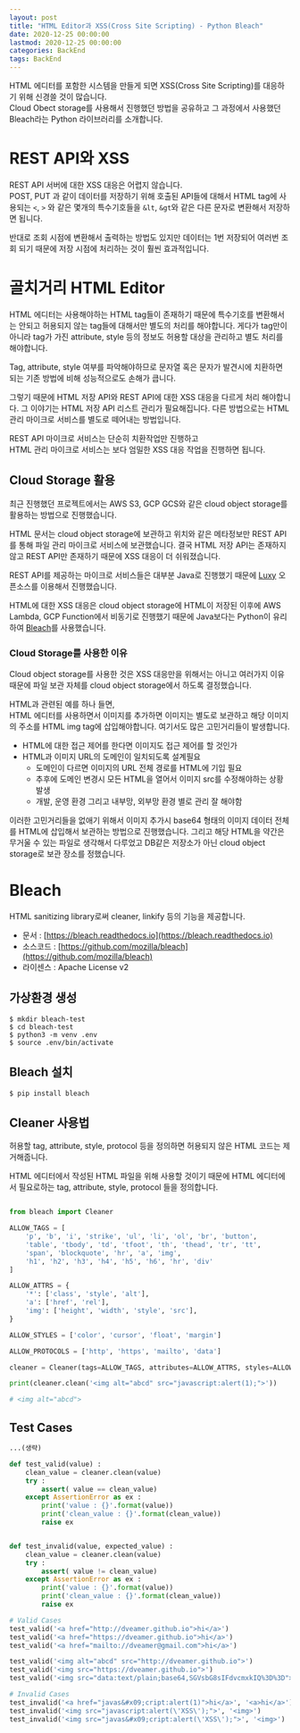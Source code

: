 ```yaml
---
layout: post
title: "HTML Editor과 XSS(Cross Site Scripting) - Python Bleach"
date: 2020-12-25 00:00:00
lastmod: 2020-12-25 00:00:00
categories: BackEnd
tags: BackEnd
---
```


HTML 에디터를 포함한 시스템을 만들게 되면 XSS(Cross Site Scripting)를 대응하기 위해 신경쓸 것이 많습니다.  
Cloud Obect storage를 사용해서 진행했던 방법을 공유하고 그 과정에서 사용했던 Bleach라는 Python 라이브러리를 소개합니다.  

<!--more-->

# REST API와 XSS

REST API 서버에 대한 XSS 대응은 어렵지 않습니다.  
POST, PUT 과 같이 데이터를 저장하기 위해 호출된 API들에 대해서 HTML tag에 사용되는 ```<```, ```>``` 와 같은 몇개의 특수기호들을 ```&lt```, ```&gt```와 같은 다른 문자로 변환해서 저장하면 됩니다.  

반대로 조회 시점에 변환해서 출력하는 방법도 있지만 데이터는 1번 저장되어 여러번 조회 되기 때문에 저장 시점에 처리하는 것이 훨씬 효과적입니다.  

# 골치거리 HTML Editor

HTML 에디터는 사용해야하는 HTML tag들이 존재하기 때문에 특수기호를 변환해서는 안되고 허용되지 않는 tag들에 대해서만 별도의 처리를 해야합니다. 게다가 tag만이 아니라 tag가 가진 attribute, style 등의 정보도 허용할 대상을 관리하고 별도 처리를 해야합니다.  

Tag, attribute, style 여부를 파악해야하므로 문자열 혹은 문자가 발견시에 치환하면 되는 기존 방법에 비해 성능적으로도 손해가 큽니다.  

그렇기 때문에 HTML 저장 API와 REST API에 대한 XSS 대응을 다르게 처리 해야합니다. 그 이야기는 HTML 저장 API 리스트 관리가 필요해집니다. 다른 방법으로는 HTML 관리 마이크로 서비스를 별도로 떼어내는 방법입니다.  

REST API 마이크로 서비스는 단순히 치환작업만 진행하고  
HTML 관리 마이크로 서비스는 보다 엄밀한 XSS 대응 작업을 진행하면 됩니다.  

## Cloud Storage 활용

최근 진행했던 프로젝트에서는 AWS S3, GCP GCS와 같은 cloud object storage를 활용하는 방법으로 진행했습니다.  

HTML 문서는 cloud object storage에 보관하고 위치와 같은 메타정보만 REST API를 통해 파일 관리 마이크로 서비스에 보관했습니다. 결국 HTML 저장 API는 존재하지 않고 REST API만 존재하기 때문에 XSS 대응이 더 쉬워졌습니다.  

REST API를 제공하는 마이크로 서비스들은 대부분 Java로 진행했기 때문에 [Luxy](https://github.com/naver/lucy-xss-filter) 오픈소스를 이용해서 진행했습니다.  

HTML에 대한 XSS 대응은 cloud object storage에 HTML이 저장된 이후에 AWS Lambda, GCP Function에서 비동기로 진행했기 때문에 Java보다는 Python이 유리하여 [Bleach](https://github.com/mozilla/bleach)를 사용했습니다.  


### Cloud Storage를 사용한 이유  

Cloud object storage를 사용한 것은 XSS 대응만을 위해서는 아니고 여러가지 이유 때문에 파일 보관 자체를 cloud object storage에서 하도록 결정했습니다.  

HTML과 관련된 예를 하나 들면,  
HTML 에디터를 사용하면서 이미지를 추가하면 이미지는 별도로 보관하고 해당 이미지의 주소를 HTML img tag에 삽입해야합니다. 여기서도 많은 고민거리들이 발생합니다.  

  * HTML에 대한 접근 제어를 한다면 이미지도 접근 제어를 할 것인가  
  * HTML과 이미지 URL의 도메인이 일치되도록 설계필요  
    - 도메인이 다르면 이미지의 URL 전체 경로를 HTML에 기입 필요  
    - 추후에 도메인 변경시 모든 HTML을 열어서 이미지 src를 수정해야하는 상황 발생  
    - 개발, 운영 환경 그리고 내부망, 외부망 환경 별로 관리 잘 해야함  

이러한 고민거리들을 없애기 위해서 이미지 추가시 base64 형태의 이미지 데이터 전체를 HTML에 삽입해서 보관하는 방법으로 진행했습니다. 그리고 해당 HTML을 약간은 무거울 수 있는 파일로 생각해서 다루었고 DB같은 저장소가 아닌 cloud object storage로 보관 장소를 정했습니다.  

# Bleach 

HTML sanitizing library로써 cleaner, linkify 등의 기능을 제공합니다.  

  * 문서 : [https://bleach.readthedocs.io](https://bleach.readthedocs.io)
  * 소스코드 : [https://github.com/mozilla/bleach](https://github.com/mozilla/bleach)
  * 라이센스 : Apache License v2

## 가상환경 생성 

~~~terminal
$ mkdir bleach-test 
$ cd bleach-test 
$ python3 -m venv .env
$ source .env/bin/activate
~~~

## Bleach 설치

~~~terminal 
$ pip install bleach
~~~

## Cleaner 사용법

허용할 tag, attribute, style, protocol 등을 정의하면 허용되지 않은 HTML 코드는 제거해줍니다.  

HTML 에디터에서 작성된 HTML 파일을 위해 사용할 것이기 때문에 HTML 에디터에서 필요로하는 tag, attribute, style, protocol 들을 정의합니다.  

~~~python

from bleach import Cleaner

ALLOW_TAGS = [ 
    'p', 'b', 'i', 'strike', 'ul', 'li', 'ol', 'br', 'button', 
    'table', 'tbody', 'td', 'tfoot', 'th', 'thead', 'tr', 'tt', 
    'span', 'blockquote', 'hr', 'a', 'img', 
    'h1', 'h2', 'h3', 'h4', 'h5', 'h6', 'hr', 'div'
]

ALLOW_ATTRS = {
    '*': ['class', 'style', 'alt'],
    'a': ['href', 'rel'],
    'img': ['height', 'width', 'style', 'src'],
}

ALLOW_STYLES = ['color', 'cursor', 'float', 'margin']

ALLOW_PROTOCOLS = ['http', 'https', 'mailto', 'data']

cleaner = Cleaner(tags=ALLOW_TAGS, attributes=ALLOW_ATTRS, styles=ALLOW_STYLES, protocols=ALLOW_PROTOCOLS)

print(cleaner.clean('<img alt="abcd" src="javascript:alert(1);">'))

# <img alt="abcd">
~~~

## Test Cases


~~~python
...(생략)

def test_valid(value) :
    clean_value = cleaner.clean(value)
    try :
        assert( value == clean_value)
    except AssertionError as ex :
        print('value : {}'.format(value))
        print('clean_value : {}'.format(clean_value))
        raise ex


def test_invalid(value, expected_value) :
    clean_value = cleaner.clean(value)
    try :
        assert( value != clean_value)
    except AssertionError as ex :
        print('value : {}'.format(value))
        print('clean_value : {}'.format(clean_value))
        raise ex

# Valid Cases
test_valid('<a href="http://dveamer.github.io">hi</a>')
test_valid('<a href="https://dveamer.github.io">hi</a>')
test_valid('<a href="mailto://dveamer@gmail.com">hi</a>')

test_valid('<img alt="abcd" src="http://dveamer.github.io">')
test_valid('<img src="https://dveamer.github.io">')
test_valid('<img src="data:text/plain;base64,SGVsbG8sIFdvcmxkIQ%3D%3D">')

# Invalid Cases
test_invalid('<a href="javas&#x09;cript:alert(1)">hi</a>', '<a>hi</a>')
test_invalid('<img src="javascript:alert(\'XSS\');">', '<img>')
test_invalid('<img src="javas&#x09;cript:alert(\'XSS\');">', '<img>')
~~~


